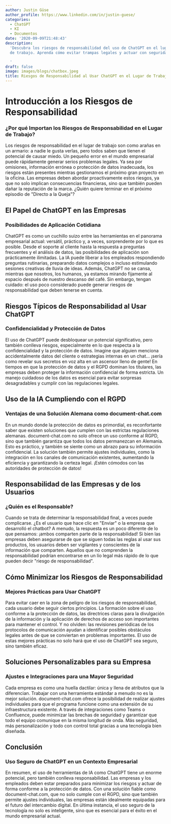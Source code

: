 ```yaml
---
author: Justin Güse
author_profile: https://www.linkedin.com/in/justin-guese/
categories:
  - ChatGPT
  - KI
  - Documentos
date: '2020-09-09T21:48:43'
description:
  'Descubra los riesgos de responsabilidad del uso de ChatGPT en el lugar
  de trabajo. Aprenda cómo evitar trampas legales y actuar con seguridad jurídica.

  '
draft: false
image: images/blogs/chatbox.jpeg
title: Riesgos de Responsabilidad al Usar ChatGPT en el Lugar de Trabajo
---
```


# Introducción a los Riesgos de Responsabilidad

### ¿Por qué Importan los Riesgos de Responsabilidad en el Lugar de Trabajo?

Los riesgos de responsabilidad en el lugar de trabajo son como arañas en un armario: a nadie le gusta verlas, pero todos saben que tienen el potencial de causar miedo. Un pequeño error en el mundo empresarial puede rápidamente generar serios problemas legales. Ya sea por omisiones, información errónea o protección de datos inadecuada, los riesgos están presentes mientras gestionamos el próximo gran proyecto en la oficina. Las empresas deben abordar proactivamente estos riesgos, ya que no solo implican consecuencias financieras, sino que también pueden dañar la reputación de la marca. ¿Quién quiere terminar en el próximo episodio de "Directo a la Queja"?

## El Papel de ChatGPT en las Empresas

### Posibilidades de Aplicación Cotidiana

ChatGPT es como un cuchillo suizo entre las herramientas en el panorama empresarial actual: versátil, práctico y, a veces, sorprendente por lo que es posible. Desde el soporte al cliente hasta la respuesta a preguntas frecuentes y el análisis de datos, las posibilidades de aplicación son prácticamente ilimitadas. La IA puede liberar a los empleados respondiendo preguntas rutinarias, preparando datos complejos o incluso estimulando sesiones creativas de lluvia de ideas. Además, ChatGPT no se cansa, mientras que nosotros, los humanos, ya estamos mirando fijamente al espacio después de nuestro descanso del café. Sin embargo, tengan cuidado: el uso poco considerado puede generar riesgos de responsabilidad que deben tenerse en cuenta.

## Riesgos Típicos de Responsabilidad al Usar ChatGPT

### Confidencialidad y Protección de Datos

El uso de ChatGPT puede desbloquear un potencial significativo, pero también conlleva riesgos, especialmente en lo que respecta a la confidencialidad y la protección de datos. Imagine que alguien menciona accidentalmente datos del cliente o estrategias internas en un chat... ¡sería como revelar sus secretos en voz alta en un ascensor lleno de gente! En tiempos en que la protección de datos y el RGPD dominan los titulares, las empresas deben proteger la información confidencial de forma estricta. Un manejo cuidadoso de los datos es esencial para evitar sorpresas desagradables y cumplir con las regulaciones legales.

## Uso de la IA Cumpliendo con el RGPD

### Ventajas de una Solución Alemana como document-chat.com

En un mundo donde la protección de datos es primordial, es reconfortante saber que existen soluciones que cumplen con las estrictas regulaciones alemanas. document-chat.com no solo ofrece un uso conforme al RGPD, sino que también garantiza que todos los datos permanezcan en Alemania. Esto es práctico, y también se siente como un abrazo para su información confidencial. La solución también permite ajustes individuales, como la integración en los canales de comunicación existentes, aumentando la eficiencia y garantizando la certeza legal. ¡Estén cómodos con las autoridades de protección de datos!

## Responsabilidad de las Empresas y de los Usuarios

### ¿Quién es el Responsable?

Cuando se trata de determinar la responsabilidad final, a veces puede complicarse. ¿Es el usuario que hace clic en "Enviar" o la empresa que desarrolló el chatbot? A menudo, la respuesta es un poco diferente de lo que pensamos: ¡ambos comparten parte de la responsabilidad! Si bien las empresas deben asegurarse de que se siguen todas las reglas al usar sus productos, los usuarios deben ser vigilantes y conscientes de la información que comparten. Aquellos que no comprenden la responsabilidad podrían encontrarse en un lío legal más rápido de lo que pueden decir "riesgo de responsabilidad".

## Cómo Minimizar los Riesgos de Responsabilidad

### Mejores Prácticas para Usar ChatGPT

Para evitar caer en la zona de peligro de los riesgos de responsabilidad, cada usuario debe seguir ciertos principios. La formación sobre el uso conforme a la protección de datos, las directrices claras para la divulgación de la información y la aplicación de derechos de acceso son importantes para mantener el control. Y no olviden: las revisiones periódicas de los protocolos de comunicación ayudan a identificar posibles obstáculos legales antes de que se conviertan en problemas importantes. El uso de estas mejores prácticas no solo hará que el uso de ChatGPT sea seguro, sino también eficaz.

## Soluciones Personalizables para su Empresa

### Ajustes e Integraciones para una Mayor Seguridad

Cada empresa es como una huella dactilar: única y llena de atributos que la diferencian. Trabajar con una herramienta estándar a menudo no es la mejor solución. document-chat.com ofrece la posibilidad de realizar ajustes individuales para que el programa funcione como una extensión de su infraestructura existente. A través de integraciones como Teams o Confluence, puede minimizar las brechas de seguridad y garantizar que todo el equipo comunique en la misma longitud de onda. Más seguridad, más personalización y todo con control total gracias a una tecnología bien diseñada.

## Conclusión

### Uso Seguro de ChatGPT en un Contexto Empresarial

En resumen, el uso de herramientas de IA como ChatGPT tiene un enorme potencial, pero también conlleva responsabilidad. Las empresas y los empleados deben estar preparados para minimizar los riesgos y actuar de forma conforme a la protección de datos. Con una solución fiable como document-chat.com, que no solo cumple con el RGPD, sino que también permite ajustes individuales, las empresas están idealmente equipadas para el futuro del intercambio digital. En última instancia, el uso seguro de la tecnología no solo es inteligente, sino que es esencial para el éxito en el mundo empresarial actual.
